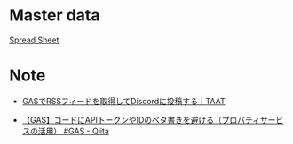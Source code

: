 # Master data

[Spread Sheet](https://docs.google.com/spreadsheets/d/1Y-ejrDcG-9XinTd46LR6BrOSzFaZUIytv_G9vMXcWGI/edit?usp=sharing)

# Note

- [GASでRSSフィードを取得してDiscordに投稿する｜TAAT](https://note.com/taatn0te/n/nacada2f4dfd2)

- [【GAS】コードにAPIトークンやIDのベタ書きを避ける（プロパティサービスの活用） #GAS - Qiita](https://qiita.com/massa-potato/items/2209ff367d65c5dd6181#%EF%BC%93%E7%99%BB%E9%8C%B2%E3%81%97%E3%81%9F%E3%83%97%E3%83%AD%E3%83%91%E3%83%86%E3%82%A3%E3%82%92%E3%82%B3%E3%83%BC%E3%83%89%E3%81%AB%E8%A8%98%E8%BF%B0%E3%81%99%E3%82%8B%E6%96%B9%E6%B3%95)
